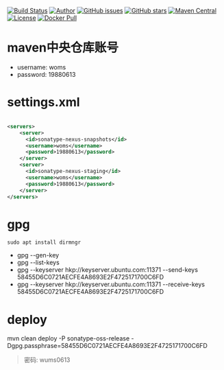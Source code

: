 [![Build Status](https://travis-ci.com/common-dependency/common.svg?branch=master)](https://travis-ci.com/common-dependency/common)
[![Author](https://img.shields.io/badge/author-wumingsheng-red.svg)](https://champyin.com)
[![GitHub issues](https://img.shields.io/github/issues/common-dependency/common)](https://github.com/common-dependency/common/issues)
[![GitHub stars](https://img.shields.io/github/stars/common-dependency/common)](https://github.com/common-dependency/common/stargazers)
[![Maven Central](https://maven-badges.herokuapp.com/maven-central/com.github.common-dependency/common/badge.svg)](https://maven-badges.herokuapp.com/maven-central/com.github.common-dependency/common)
[![License](https://img.shields.io/badge/license-GPLv3-blue.svg)](http://www.gnu.org/licenses/gpl-3.0.html)
[![Docker Pull](img.shields.io/docker/pulls/wums/common.svg)](https://hub.docker.com/repository/docker/wums/common)
# maven中央仓库账号

* username: woms
* password: 19880613 


# settings.xml

```xml

<servers>
    <server>
      <id>sonatype-nexus-snapshots</id>
      <username>woms</username>
      <password>19880613</password>
    </server>
    <server>
      <id>sonatype-nexus-staging</id>
      <username>woms</username>
      <password>19880613</password>
    </server>
</servers>

```

# gpg 

```
sudo apt install dirmngr
```

- gpg --gen-key
- gpg --list-keys
- gpg --keyserver hkp://keyserver.ubuntu.com:11371 --send-keys 58455D6C0721AECFE4A8693E2F4725171700C6FD
- gpg --keyserver hkp://keyserver.ubuntu.com:11371 --receive-keys 58455D6C0721AECFE4A8693E2F4725171700C6FD

# deploy

mvn clean deploy -P sonatype-oss-release -Dgpg.passphrase=58455D6C0721AECFE4A8693E2F4725171700C6FD
> 密码: wums0613

